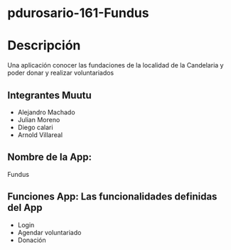 # pdurosario-161-Fundus

# Descripción
Una aplicación conocer las fundaciones de la localidad de la Candelaria y poder donar y realizar voluntariados

## Integrantes Muutu
- Alejandro Machado
- Julian Moreno
- Diego calari
- Arnold Villareal

## Nombre de la App: 
Fundus

## Funciones App: Las funcionalidades definidas del App
- Login
- Agendar voluntariado
- Donación
